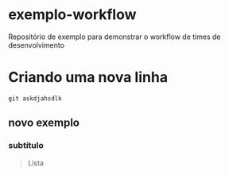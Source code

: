# exemplo-workflow
Repositório de exemplo para demonstrar o workflow de times de desenvolvimento

# Criando uma nova linha
```
git askdjahsdlk 
```

## novo exemplo
### subtítulo

> Lista

